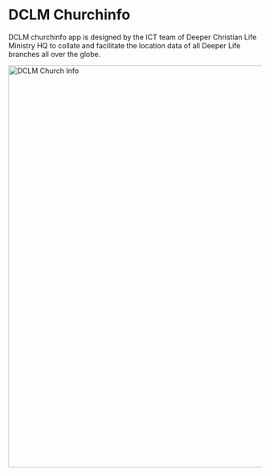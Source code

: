 DCLM Churchinfo
==========

DCLM churchinfo app is designed by the ICT team of Deeper Christian Life Ministry HQ to collate and facilitate the location data of all Deeper Life branches all over the globe.

<img src="http://dclmcloud.s3.amazonaws.com/git/repo/churchinfo/churchinfo.png" alt="DCLM Church Info" width="800">
